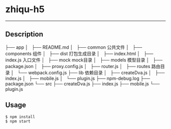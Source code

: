 # zhiqu-h5

---

## Description

├── app
│   ├── README.md
│   ├── common		公共文件
│   ├── components	组件
│   ├── dist		打包生成目录
│   ├── index.html
│   ├── index.js 	入口文件
│   ├── mock		mock目录
│   ├── models 		模型目录
│   ├── package.json
│   ├── proxy.config.js
│   ├── router.js
│   ├── routes		路由目录
│   └── webpack.config.js
├── lib				依赖目录
│   ├── createDva.js
│   ├── index.js
│   ├── mobile.js
│   └── plugin.js
├── npm-debug.log
├── package.json
└── src
    ├── createDva.js
    ├── index.js
    ├── mobile.js
    └── plugin.js

## Usage

```bash
$ npm install
$ npm start
```
